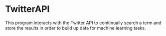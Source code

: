 # TwitterAPI

This program interacts with the Twitter API to conitinually search a term and store the results in order to build up data for machine learning tasks.
